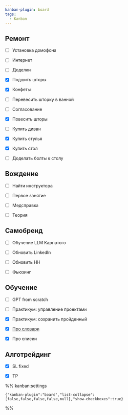 ```yaml
---
kanban-plugin: board
tags:
  - Kanban
---
```


## Ремонт

- [ ] Установка домофона
- [ ] Интернет
- [ ] Доделки
- [x] Подшить шторы
- [x] Конфеты
- [ ] Перевесить шторку в ванной
- [ ] Согласование
- [x] Повесить шторы
- [ ] Купить диван
- [x] Купить стулья
- [x] Купить стол
- [ ] Доделать болты к столу


## Вождение

- [ ] Найти инструктора
- [ ] Первое занятие
- [ ] Медсправка
- [ ] Теория


## Самобренд

- [ ] Обучение LLM Карпатого
- [ ] Обновить LinkedIn
- [ ] Обновить HH
- [ ] Фьюзинг


## Обучение

- [ ] GPT from scratch
- [ ] Практикум: управление проектами
- [x] Практикум: сохранить пройденный
- [x] [Про словари](https://pywheel.com/python-dict-under-the-hood/)
- [x] Про списки


## Алготрейдинг

- [x] SL fixed
- [x] TP




%% kanban:settings
```
{"kanban-plugin":"board","list-collapse":[false,false,false,false,null],"show-checkboxes":true}
```
%%